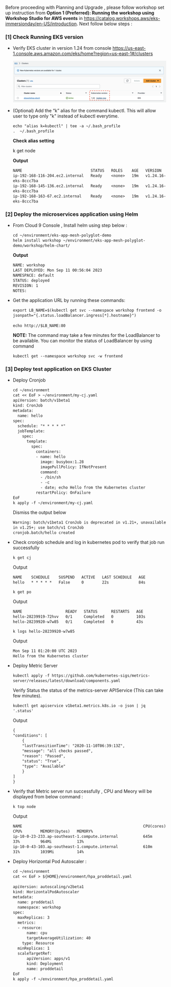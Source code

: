 Before proceeding with Planning and Upgrade , please follow workshop set up instruction from <strong>Option 1 (Preferred): Running the workshop using Workshop Studio for AWS events</strong> in https://catalog.workshops.aws/eks-immersionday/en-US/introduction. Next follow below steps :


### [1] Check Running EKS version 
- Verify EKS cluster in version 1.24 from console https://us-east-1.console.aws.amazon.com/eks/home?region=us-east-1#/clusters
  
    ![Alt text](/assets/00_start_eks_version.png "a title")

- (Optional) Add the “k” alias for the command kubectl. This will allow user to type only "k" instead of kubectl everytime.

    ```
    echo "alias k=kubectl" | tee -a ~/.bash_profile
    .  ~/.bash_profile
    ```
    
    **Check alias setting** 

    k get node

    **Output**
    ```
    NAME                              STATUS   ROLES    AGE   VERSION
    ip-192-168-116-204.ec2.internal   Ready    <none>   19m   v1.24.16-eks-8ccc7ba
    ip-192-168-145-136.ec2.internal   Ready    <none>   19m   v1.24.16-eks-8ccc7ba
    ip-192-168-163-67.ec2.internal    Ready    <none>   19m   v1.24.16-eks-8ccc7ba
    ```

### [2] Deploy the microservices application using Helm

- From Cloud 9 Console , Install helm using step below :

    ```
    cd ~/environment/eks-app-mesh-polyglot-demo
    helm install workshop ~/environment/eks-app-mesh-polyglot-demo/workshop/helm-chart/
    ```
    **Output**
    ```
    NAME: workshop
    LAST DEPLOYED: Mon Sep 11 00:56:04 2023
    NAMESPACE: default
    STATUS: deployed
    REVISION: 1
    NOTES:
    ```


- Get the application URL by running these commands:

    ```
    export LB_NAME=$(kubectl get svc --namespace workshop frontend -o jsonpath="{.status.loadBalancer.ingress[*].hostname}")
    
    echo http://$LB_NAME:80
    ```


    **NOTE:** The command may take a few minutes for the LoadBalancer to be available. You can monitor the status of LoadBalancer by using command
    
    ```
    kubectl get --namespace workshop svc -w frontend
    ```

### [3] Deploy test application on EKS Cluster

- Deploy Cronjob

    ```
    cd ~/environment 
    cat << EoF > ~/environment/my-cj.yaml
    apiVersion: batch/v1beta1
    kind: CronJob
    metadata:
      name: hello
    spec:
      schedule: "* * * * *"
      jobTemplate:
        spec:
          template:
            spec:
              containers:
              - name: hello
                image: busybox:1.28
                imagePullPolicy: IfNotPresent
                command:
                - /bin/sh
                - -c
                - date; echo Hello from the Kubernetes cluster
              restartPolicy: OnFailure
    EoF
    k apply -f ~/environment/my-cj.yaml
    ```
    Dismiss the output below
    ```
    Warning: batch/v1beta1 CronJob is deprecated in v1.21+, unavailable in v1.25+; use batch/v1 CronJob
    cronjob.batch/hello created
    ```

- Check cronjob schedule and log in kubernetes pod to verify that job run successfully

    ```
    k get cj
    ```
    Output
    ```
    NAME    SCHEDULE    SUSPEND   ACTIVE   LAST SCHEDULE   AGE
    hello   * * * * *   False     0        22s             84s
    ```
    ```
    k get po
    ```    
    Output
    ```
    NAME                   READY   STATUS      RESTARTS   AGE
    hello-28239919-72hvv   0/1     Completed   0          103s
    hello-28239920-w7w85   0/1     Completed   0          43s
    ```
    ```
    k logs hello-28239920-w7w85
    ```
    Output
    ```
    Mon Sep 11 01:20:00 UTC 2023
    Hello from the Kubernetes cluster
    ```
- Deploy Metric Server

    ```
    kubectl apply -f https://github.com/kubernetes-sigs/metrics-server/releases/latest/download/components.yaml
    ```
    
    Verify Status the status of the metrics-server APIService (This can take few minutes).

    ```
    kubectl get apiservice v1beta1.metrics.k8s.io -o json | jq '.status'
    ```
    Output
    ```
    {
    "conditions": [
        {
        "lastTransitionTime": "2020-11-10T06:39:13Z",
        "message": "all checks passed",
        "reason": "Passed",
        "status": "True",
        "type": "Available"
        }
    ]
    }
    ```

- Verify that Metric server run successfully , CPU and Meory will be displayed from below command : 

    ```
    k top node
    ```
    Output
    ```
    NAME                                                     CPU(cores)   CPU%        MEMORY(bytes)   MEMORY%     
    ip-10-0-23-233.ap-southeast-1.compute.internal           645m         33%         964Mi           13%         
    ip-10-0-43-103.ap-southeast-1.compute.internal           610m         31%         1039Mi          14%   
    ```


- Deploy Horizontal Pod Autoscaler :

    ```
    cd ~/environment 
    cat << EoF > ${HOME}/environment/hpa_proddetail.yaml

    apiVersion: autoscaling/v2beta1
    kind: HorizontalPodAutoscaler
    metadata:
      name: proddetail
      namespace: workshop
    spec:
      maxReplicas: 3
      metrics:
      - resource:
          name: cpu
          targetAverageUtilization: 40
        type: Resource
      minReplicas: 1
      scaleTargetRef:
          apiVersion: apps/v1
          kind: Deployment
          name: proddetail
    EoF
    k apply -f ~/environment/hpa_proddetail.yaml
    ```    
    
<!--By participating in this workshop you will be provided with an AWS account to use to complete the lab material. Connect to the portal by browsing to https://catalog.workshops.aws/. Click on <strong>Get Started.</strong>

![Https catalog](https://www.eksworkshop.com/assets/images/workshop-studio-home-ee08e612fd0a646451211731ad813b7f.png)

### Workshop Studio Home

You will be prompted to sign in. Select the option Email One-Time Password(OTP).

![Https OTP](https://www.eksworkshop.com/assets/images/ws-studio-login-51632e8052f5f148284b88a20770dfbd.png)

### Workshop Studio Sign in

Enter your email address and press Send passcode, which will send a one-time passcode to your inbox. When the email arrives you can enter the passcode and log-in.

Your instructor should have provided you with an Event access code prior the starting these exercises. Enter the provided hash in the text box and hit Next.

![Https Signon](https://www.eksworkshop.com/assets/images/event-code-e952a875ef4ac6300550c28fe7ef7ccc.png)


Event Code

Read and accept the Terms and Conditions and click Join event to continue.

https://www.eksworkshop.com/assets/images/review-and-join-e68eb60861dc6b67dc4ec75deb5307bb.png


Review and Join

You will be presented with your personal dashboard. Select the Open AWS Console button to be taken to your AWS account console:

![Https console](https://www.eksworkshop.com/assets/images/openconsole-3df798bbfb5475407f71c552d09c94c4.png)


Open Console

Next return to the personal dashboard page and scroll down to the Event Outputs section to get a quickstart link to your Cloud9 IDE. Open this in a new browser tab:

![Https browser](https://www.eksworkshop.com/assets/images/cloud9-2c554c978c7b41b25864558666aeef89.png)

### Cloud9 Link

Press Get started to access the workshop splash page:

![Https page](https://www.eksworkshop.com/assets/images/workshop-event-page-7391a20bc4599267ffb82643b0b3f3fc.png)

You can now proceed to the <strong>Navigating</strong> the labs section.

-->

